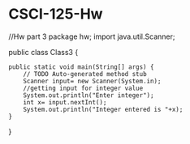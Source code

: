 # CSCI-125-Hw
//Hw part 3
package hw;
import java.util.Scanner;

public class Class3 {

	public static void main(String[] args) {
		// TODO Auto-generated method stub
		Scanner input= new Scanner(System.in);
		//getting input for integer value
		System.out.println("Enter integer");
		int x= input.nextInt();
		System.out.println("Integer entered is "+x);
	}

}

